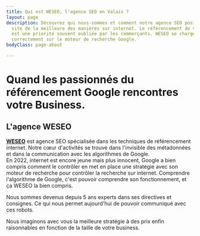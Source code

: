 ```yaml
---
title: Qui est WESEO, l'agence SEO en Valais ?
layout: page
description: Découvrez qui nous-sommes et comment notre agence SEO positionnera votre
  site de la meilleure des manières sur internet. Le référencement de votre site internet
  est une priorité souvent oubliée par les commerçants. WESEO se charge de vous positionner
  correctement sur le moteur de recherche Google.
bodyClass: page-about

---
```

# Quand les passionnés du référencement Google rencontres votre Business.

## L'agence WESEO

[**WESEO**](https://weseo.ch/services/) est agence SEO spécialisée dans les techniques de référencement internet. Notre cœur d'activités se trouve dans l'invisible des métadonnées et dans la communication avec les algorithmes de Google.   
En 2022, internet est encore jeune mais plus innocent, Google a bien compris comment le contrôler en met en place une stratégie avec son moteur de recherche pour contrôler la recherche sur internet. Comprendre l'algorithme de Google, c'est pouvoir comprendre son fonctionnement, et ça WESEO la bien compris.   
  
Nous sommes devenus depuis 5 ans experts dans ses directives et consignes. Ce qui nous permet aujourd'hui de pouvoir communiqué avec ces robots.

Nous imaginons avec vous la meilleure stratégie à des prix enfin raisonnables en fonction de la taille de votre business.